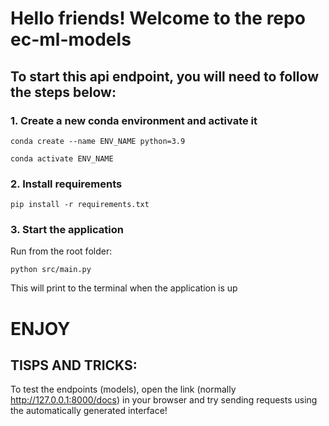 # Hello friends! Welcome to the repo ec-ml-models

## To start this api endpoint, you will need to follow the steps below:

### 1. Create a new conda environment and activate it
   
    conda create --name ENV_NAME python=3.9
   
    conda activate ENV_NAME

### 2. Install requirements

    pip install -r requirements.txt
   
### 3. Start the application

Run from the root folder:

    python src/main.py
   
This will print to the terminal when the application is up
   
# ENJOY

## TISPS AND TRICKS:

To test the endpoints (models), open the link (normally http://127.0.0.1:8000/docs) in your browser and try sending requests using the automatically generated interface!
